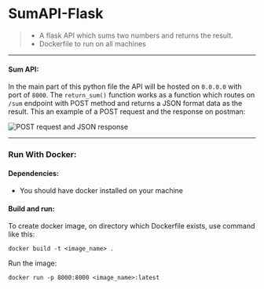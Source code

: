 ﻿
# SumAPI-Flask
> - A flask API which sums two numbers and returns the result.
> - Dockerfile to run on all machines
---
#### Sum API:


In the main part of this python file the API will be hosted on `0.0.0.0` with port of `8000`.
The `return_sum()` function works as a function which routes on `/sum` endpoint with POST method and returns a JSON format data as the result.
This an example of a POST request and the response on postman:

![POST request and JSON response ](https://uupload.ir/files/09al_screenshot_from_2021-03-09_16-37-23.png) 		 		                                          

---
### Run With Docker:
#### Dependencies:
- You should have docker installed on your machine

#### Build and run:
To create docker image, on directory which Dockerfile exists, use command like this:

    docker build -t <image_name> .
Run the image:

    docker run -p 8000:8000 <image_name>:latest

